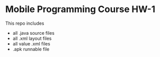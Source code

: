 # Mobile Programming Course HW-1

This repo includes 
- all .java source files          
- all .xml layout files
- all value .xml files
- .apk runnable file
